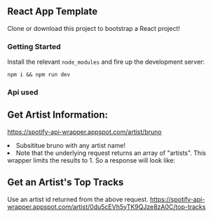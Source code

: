 ## React App Template

Clone or download this project to bootstrap a React project!

### Getting Started

Install the relevant `node_modules` and fire up the development server:

```
npm i && npm run dev
```

### Api used
## Get Artist Information:
https://spotify-api-wrapper.appspot.com/artist/bruno

<li>
  Subsititue bruno with any artist name!
</li>
<li>
  Note that the underlying request returns an array of "artists". This wrapper limits the results to 1. So a response will look like:
</li>

## Get an Artist's Top Tracks
 Use an artist id returned from the above request.
 https://spotify-api-wrapper.appspot.com/artist/0du5cEVh5yTK9QJze8zA0C/top-tracks
